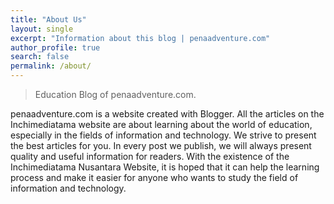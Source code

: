 ```yaml
---
title: "About Us"
layout: single
excerpt: "Information about this blog | penaadventure.com"
author_profile: true
search: false
permalink: /about/
---
```



>Education Blog of penaadventure.com.


penaadventure.com is a website created with Blogger. All the articles on the Inchimediatama website are about learning about the world of education, especially in the fields of information and technology. We strive to present the best articles for you. In every post we publish, we will always present quality and useful information for readers. With the existence of the Inchimediatama Nusantara Website, it is hoped that it can help the learning process and make it easier for anyone who wants to study the field of information and technology.
